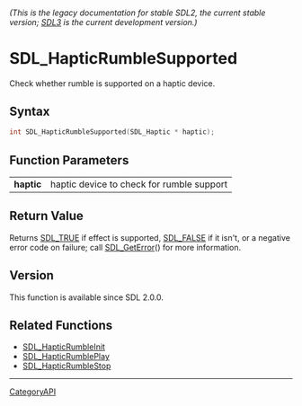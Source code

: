 ###### (This is the legacy documentation for stable SDL2, the current stable version; [SDL3](https://wiki.libsdl.org/SDL3/) is the current development version.)
# SDL_HapticRumbleSupported

Check whether rumble is supported on a haptic device.

## Syntax

```c
int SDL_HapticRumbleSupported(SDL_Haptic * haptic);

```

## Function Parameters

|                |                                           |
| -------------- | ----------------------------------------- |
| **haptic**     | haptic device to check for rumble support |

## Return Value

Returns [SDL_TRUE](SDL_TRUE.md) if effect is supported, [SDL_FALSE](SDL_FALSE.md)
if it isn't, or a negative error code on failure; call
[SDL_GetError](SDL_GetError.md)() for more information.

## Version

This function is available since SDL 2.0.0.

## Related Functions

* [SDL_HapticRumbleInit](SDL_HapticRumbleInit.md)
* [SDL_HapticRumblePlay](SDL_HapticRumblePlay.md)
* [SDL_HapticRumbleStop](SDL_HapticRumbleStop.md)

----
[CategoryAPI](CategoryAPI.md)
